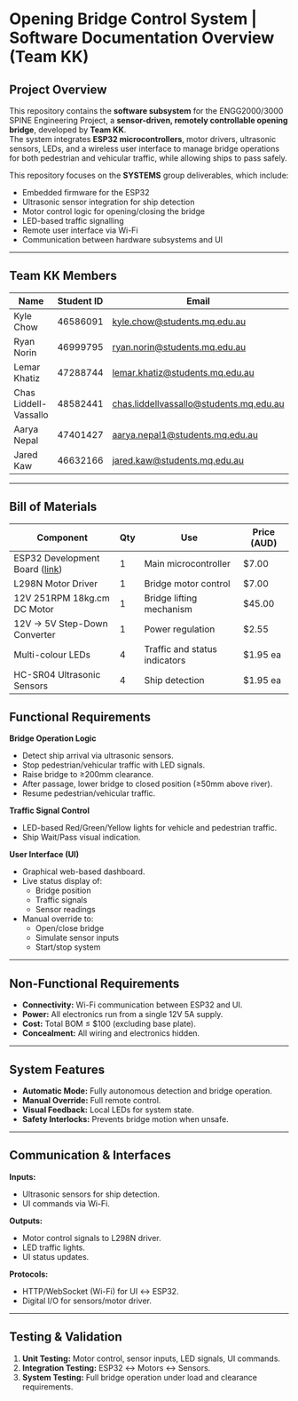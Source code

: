 # Opening Bridge Control System | Software Documentation Overview (Team KK)

##  Project Overview
This repository contains the **software subsystem** for the ENGG2000/3000 SPINE Engineering Project, a **sensor-driven, remotely controllable opening bridge**, developed by **Team KK**.  
The system integrates **ESP32 microcontrollers**, motor drivers, ultrasonic sensors, LEDs, and a wireless user interface to manage bridge operations for both pedestrian and vehicular traffic, while allowing ships to pass safely.

This repository focuses on the **SYSTEMS** group deliverables, which include:
- Embedded firmware for the ESP32
- Ultrasonic sensor integration for ship detection
- Motor control logic for opening/closing the bridge
- LED-based traffic signalling
- Remote user interface via Wi-Fi
- Communication between hardware subsystems and UI

---

##  Team KK Members
| Name | Student ID | Email |
|------|------------|-------|
| Kyle Chow | 46586091 | kyle.chow@students.mq.edu.au |
| Ryan Norin | 46999795 | ryan.norin@students.mq.edu.au |
| Lemar Khatiz | 47288744 | lemar.khatiz@students.mq.edu.au |
| Chas Liddell-Vassallo | 48582441 | chas.liddellvassallo@students.mq.edu.au |
| Aarya Nepal | 47401427 | aarya.nepal1@students.mq.edu.au |
| Jared Kaw | 46632166 | jared.kaw@students.mq.edu.au |

---

##  Bill of Materials
| Component | Qty | Use | Price (AUD) |
|-----------|-----|-----|-------------|
| ESP32 Development Board ([link](https://mikroelectron.com/product/esp32-development-board-type-c-usb-ch340c)) | 1 | Main microcontroller | $7.00 |
| L298N Motor Driver | 1 | Bridge motor control | $7.00 |
| 12V 251RPM 18kg.cm DC Motor | 1 | Bridge lifting mechanism | $45.00 |
| 12V → 5V Step-Down Converter | 1 | Power regulation | $2.55 |
| Multi-colour LEDs | 4 | Traffic and status indicators | $1.95 ea |
| HC-SR04 Ultrasonic Sensors | 4 | Ship detection | $1.95 ea |

## Functional Requirements
**Bridge Operation Logic**
- Detect ship arrival via ultrasonic sensors.
- Stop pedestrian/vehicular traffic with LED signals.
- Raise bridge to ≥200mm clearance.
- After passage, lower bridge to closed position (≥50mm above river).
- Resume pedestrian/vehicular traffic.

**Traffic Signal Control**
- LED-based Red/Green/Yellow lights for vehicle and pedestrian traffic.
- Ship Wait/Pass visual indication.

**User Interface (UI)**
- Graphical web-based dashboard.
- Live status display of:
  - Bridge position
  - Traffic signals
  - Sensor readings
- Manual override to:
  - Open/close bridge
  - Simulate sensor inputs
  - Start/stop system

---

##  Non-Functional Requirements
- **Connectivity:** Wi-Fi communication between ESP32 and UI.
- **Power:** All electronics run from a single 12V 5A supply.
- **Cost:** Total BOM ≤ $100 (excluding base plate).
- **Concealment:** All wiring and electronics hidden.

---

##  System Features
- **Automatic Mode:** Fully autonomous detection and bridge operation.
- **Manual Override:** Full remote control.
- **Visual Feedback:** Local LEDs for system state.
- **Safety Interlocks:** Prevents bridge motion when unsafe.

---

##  Communication & Interfaces
**Inputs:**
- Ultrasonic sensors for ship detection.
- UI commands via Wi-Fi.

**Outputs:**
- Motor control signals to L298N driver.
- LED traffic lights.
- UI status updates.

**Protocols:**
- HTTP/WebSocket (Wi-Fi) for UI ↔ ESP32.
- Digital I/O for sensors/motor driver.

---

##  Testing & Validation
1. **Unit Testing:** Motor control, sensor inputs, LED signals, UI commands.
2. **Integration Testing:** ESP32 ↔ Motors ↔ Sensors.
3. **System Testing:** Full bridge operation under load and clearance requirements.
